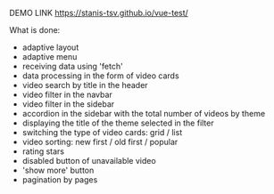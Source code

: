 DEMO LINK https://stanis-tsv.github.io/vue-test/

What is done:

- adaptive layout
- adaptive menu
- receiving data using 'fetch'
- data processing in the form of video cards
- video search by title in the header
- video filter in the navbar
- video filter in the sidebar
- accordion in the sidebar with the total number of videos by theme
- displaying the title of the theme selected in the filter
- switching the type of video cards: grid / list
- video sorting: new first / old first / popular
- rating stars
- disabled button of unavailable video
- 'show more' button
- pagination by pages
